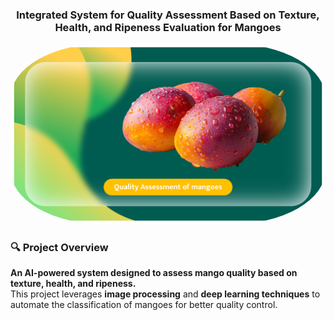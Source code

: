 <h3 align="center">Integrated System for Quality Assessment Based on Texture, Health, and Ripeness Evaluation for Mangoes</h3>

<p align="center">
  <img src="images/image1.png" alt="Project Image" width="900" style="border-radius: 30%;">
</p>

### **🔍 Project Overview**
**An AI-powered system designed to assess mango quality based on texture, health, and ripeness.**  
This project leverages **image processing** and **deep learning techniques** to automate the classification of mangoes for better quality control.

